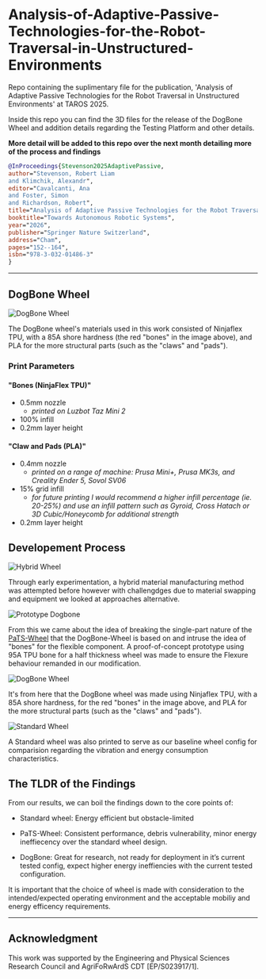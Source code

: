 # Analysis-of-Adaptive-Passive-Technologies-for-the-Robot-Traversal-in-Unstructured-Environments

Repo containing the suplimentary file for the publication, 'Analysis of Adaptive Passive Technologies for the Robot Traversal in Unstructured Environments' at TAROS 2025.

Inside this repo you can find the 3D files for the release of the DogBone Wheel and addition details regarding the Testing Platform and other details.

**More detail will be added to this repo over the next month detailing more of the process and findings**

```bibtex
@InProceedings{Stevenson2025AdaptivePassive,
author="Stevenson, Robert Liam
and Klimchik, Alexandr",
editor="Cavalcanti, Ana
and Foster, Simon
and Richardson, Robert",
title="Analysis of Adaptive Passive Technologies for the Robot Traversal in Unstructured Environments",
booktitle="Towards Autonomous Robotic Systems",
year="2026",
publisher="Springer Nature Switzerland",
address="Cham",
pages="152--164",
isbn="978-3-032-01486-3"
}
```

---

## DogBone Wheel

![DogBone Wheel](images/Dogbone_Wheel.jpeg)

The DogBone wheel's materials used in this work consisted of Ninjaflex TPU, with a 85A shore hardness (the red "bones" in the image above), and PLA for the more structural parts (such as the "claws" and "pads").

### Print Parameters

#### "Bones (NinjaFlex TPU)"

- 0.5mm nozzle
  - *printed on Luzbot Taz Mini 2*
- 100% infill
- 0.2mm layer height

#### "Claw and Pads (PLA)"

- 0.4mm nozzle
  - *printed on a range of machine: Prusa Mini+, Prusa MK3s, and Creality Ender 5, Sovol SV06*
- 15% grid infill
  - *for future printing I would recommend a higher infill percentage (ie. 20-25%) and use an infill pattern such as Gyroid, Cross Hatach or 3D Cubic/Honeycomb for additional strength*
- 0.2mm layer height

## Developement Process

![Hybrid Wheel](images/Hybrid_Test_Wheel.jpg)

Through early experimentation, a hybrid material manufacturing method was attempted before however with challengdges due to material swapping and equipment we looked at approaches alternative.

![Prototype Dogbone](images/Early_DogBone.jpg)

From this we came about the idea of breaking the single-part nature of the [PaTS-Wheel](https://ieeexplore.ieee.org/document/10502024) that the DogBone-Wheel is based on and intruse the idea of "bones" for the flexible component. 
A proof-of-concept prototype using 95A TPU bone for a half thickness wheel was made to ensure the Flexure behaviour remanded in our modification.

![DogBone Wheel](images/Dogbone_Wheel.jpeg)

It's from here that the DogBone wheel was made using Ninjaflex TPU, with a 85A shore hardness, for the red "bones" in the image above, and PLA for the more structural parts (such as the "claws" and "pads").

![Standard Wheel](images/Standard%20Wheel.jpg)

A Standard wheel was also printed to serve as our baseline wheel config for comparision regarding the vibration and energy consumption characteristics.

## The TLDR of the Findings

From our results, we can boil the findings down to the core points of:​

- Standard wheel: Energy efficient but obstacle-limited​

- PaTS-Wheel: Consistent performance, debris vulnerability​, minor energy ineffiecency over the standard wheel design.

- DogBone: Great for research, not ready for deployment in it’s current tested config​, expect higher energy ineffiencies with the current tested configuration. 

It is important that the choice of wheel is made with consideration to the intended/expected operating environment and the acceptable mobiliy and energy efficency requirements.

---

## Acknowledgment

This work was supported by the Engineering and Physical Sciences Research Council and AgriFoRwArdS CDT [EP/S023917/1].
